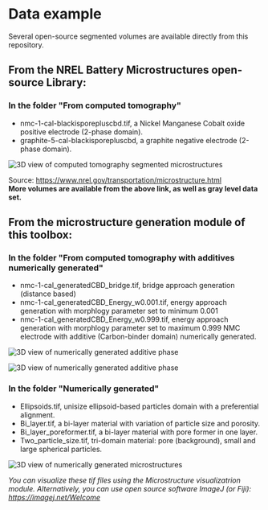 # Data example
Several open-source segmented volumes are available directly from this repository.

## From the NREL Battery Microstructures open-source Library:
### In the folder "From computed tomography"
- nmc-1-cal-blackisporepluscbd.tif, a Nickel Manganese Cobalt oxide positive electrode (2-phase domain).
- graphite-5-cal-blackisporepluscbd, a graphite negative electrode (2-phase domain).

![3D view of computed tomography segmented microstructures](https://github.com/NREL/MATBOX_Microstructure_analysis_toolbox/blob/master/Data_example/From%20computed%20tomography/Image.png)

Source: https://www.nrel.gov/transportation/microstructure.html \
**More volumes are available from the above link, as well as gray level data set.**

## From the microstructure generation module of this toolbox:
### In the folder "From computed tomography with additives numerically generated"
- nmc-1-cal_generatedCBD_bridge.tif, bridge approach generation (distance based)
- nmc-1-cal_generatedCBD_Energy_w0.001.tif, energy approach generation with morphlogy parameter set to minimum 0.001
- nmc-1-cal_generatedCBD_Energy_w0.999.tif, energy approach generation with morphlogy parameter set to maximum 0.999
NMC electrode with additive (Carbon-binder domain) numerically generated.

![3D view of numerically generated additive phase](https://github.com/NREL/MATBOX_Microstructure_analysis_toolbox/blob/master/Data_example/From%20computed%20tomography%20with%20additives%20numerically%20generated/Bridge3D.png)

![3D view of numerically generated additive phase](https://github.com/NREL/MATBOX_Microstructure_analysis_toolbox/blob/master/Data_example/From%20computed%20tomography%20with%20additives%20numerically%20generated/Image2D_comparison.png)


### In the folder "Numerically generated"
- Ellipsoids.tif, unisize ellipsoid-based particles domain with a preferential alignment.
- Bi_layer.tif, a bi-layer material with variation of particle size and porosity.
- Bi_layer_poreformer.tif, a bi-layer material with pore former in one layer.
- Two_particle_size.tif, tri-domain material: pore (background), small and large spherical particles.

![3D view of numerically generated microstructures](https://github.com/NREL/MATBOX_Microstructure_analysis_toolbox/blob/master/Data_example/Numerically%20generated/Image.png)

*You can visualize these tif files using the Microstructure visualizatrion module.*
*Alternatively, you can use open source software ImageJ (or Fiji): https://imagej.net/Welcome*
